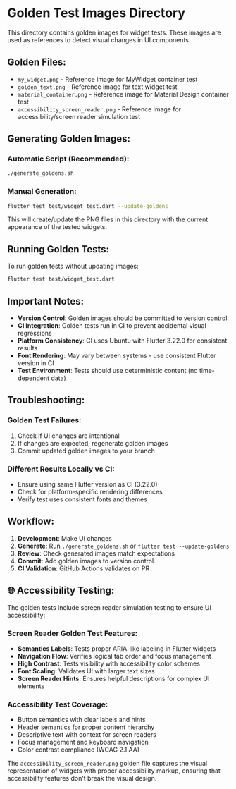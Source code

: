 # Golden Test Images Directory

This directory contains golden images for widget tests. These images are used as references to detect visual changes in UI components.

## Golden Files:

- `my_widget.png` - Reference image for MyWidget container test
- `golden_text.png` - Reference image for text widget test  
- `material_container.png` - Reference image for Material Design container test
- `accessibility_screen_reader.png` - Reference image for accessibility/screen reader simulation test

## Generating Golden Images:

### Automatic Script (Recommended):
```bash
./generate_goldens.sh
```

### Manual Generation:
```bash
flutter test test/widget_test.dart --update-goldens
```

This will create/update the PNG files in this directory with the current appearance of the tested widgets.

## Running Golden Tests:

To run golden tests without updating images:
```bash
flutter test test/widget_test.dart
```

## Important Notes:

- **Version Control**: Golden images should be committed to version control
- **CI Integration**: Golden tests run in CI to prevent accidental visual regressions
- **Platform Consistency**: CI uses Ubuntu with Flutter 3.22.0 for consistent results
- **Font Rendering**: May vary between systems - use consistent Flutter version in CI
- **Test Environment**: Tests should use deterministic content (no time-dependent data)

## Troubleshooting:

### Golden Test Failures:
1. Check if UI changes are intentional
2. If changes are expected, regenerate golden images
3. Commit updated golden images to your branch

### Different Results Locally vs CI:
- Ensure using same Flutter version as CI (3.22.0)
- Check for platform-specific rendering differences
- Verify test uses consistent fonts and themes

## Workflow:

1. **Development**: Make UI changes
2. **Generate**: Run `./generate_goldens.sh` or `flutter test --update-goldens`
3. **Review**: Check generated images match expectations
4. **Commit**: Add golden images to version control
5. **CI Validation**: GitHub Actions validates on PR

## 🌐 Accessibility Testing:

The golden tests include screen reader simulation testing to ensure UI accessibility:

### Screen Reader Golden Test Features:
- **Semantics Labels**: Tests proper ARIA-like labeling in Flutter widgets
- **Navigation Flow**: Verifies logical tab order and focus management
- **High Contrast**: Tests visibility with accessibility color schemes
- **Font Scaling**: Validates UI with larger text sizes
- **Screen Reader Hints**: Ensures helpful descriptions for complex UI elements

### Accessibility Test Coverage:
- Button semantics with clear labels and hints
- Header semantics for proper content hierarchy  
- Descriptive text with context for screen readers
- Focus management and keyboard navigation
- Color contrast compliance (WCAG 2.1 AA)

The `accessibility_screen_reader.png` golden file captures the visual representation of widgets with proper accessibility markup, ensuring that accessibility features don't break the visual design.

